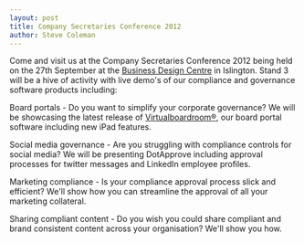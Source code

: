 ```yaml
---
layout: post
title: Company Secretaries Conference 2012
author: Steve Coleman
---
```

Come and visit us at the Company Secretaries Conference 2012 being held on the
27th September at the [Business Design
Centre](http://www.businessdesigncentre.co.uk/VisitingUs) in Islington. Stand 3
will be a hive of activity with live demo's of our compliance and governance
software products including:

Board portals - Do you want to simplify your corporate governance? We will be
showcasing the latest release of
[Virtualboardroom®](http://www.virtualboardroom.co.uk/), our board portal
software including new iPad features.
<!--more-->
Social media governance - Are you struggling with compliance controls for
social media? We will be presenting DotApprove including approval processes for
twitter messages and LinkedIn employee profiles.

Marketing compliance - Is your compliance approval process slick and efficient?
We'll show how you can streamline the approval of all your marketing
collateral.

Sharing compliant content - Do you wish you could share compliant and brand
consistent content across your organisation? We'll show you how.
